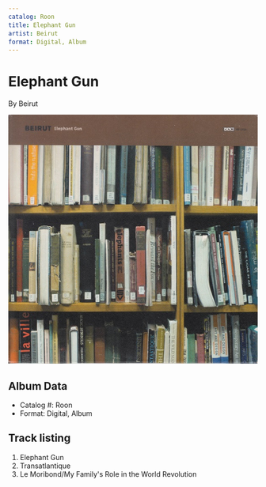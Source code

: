 ```yaml
---
catalog: Roon
title: Elephant Gun
artist: Beirut
format: Digital, Album
---
```


# Elephant Gun

By Beirut

![](../../assets/albumcovers/Beirut-Elephant_Gun.png)

## Album Data

- Catalog #: Roon
- Format: Digital, Album


## Track listing


1. Elephant Gun
2. Transatlantique
3. Le Moribond/My Family's Role in the World Revolution

